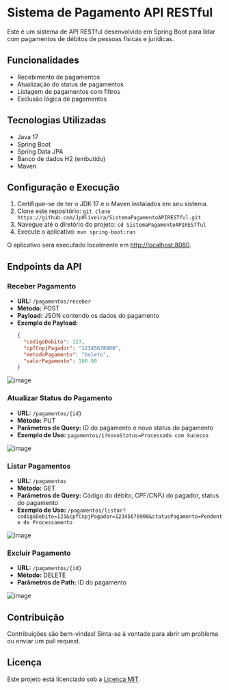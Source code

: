 # Sistema de Pagamento API RESTful

Este é um sistema de API RESTful desenvolvido em Spring Boot para lidar com pagamentos de débitos de pessoas físicas e jurídicas.

## Funcionalidades

- Recebimento de pagamentos
- Atualização do status de pagamentos
- Listagem de pagamentos com filtros
- Exclusão lógica de pagamentos

## Tecnologias Utilizadas

- Java 17
- Spring Boot
- Spring Data JPA
- Banco de dados H2 (embutido)
- Maven

## Configuração e Execução

1. Certifique-se de ter o JDK 17 e o Maven instalados em seu sistema.
2. Clone este repositório: `git clone https://github.com/Jp0liveira/SistemaPagamentoAPIRESTful.git`
3. Navegue até o diretório do projeto: `cd SistemaPagamentoAPIRESTful`
4. Execute o aplicativo: `mvn spring-boot:run`

O aplicativo será executado localmente em [http://localhost:8080](http://localhost:8080).

## Endpoints da API

### Receber Pagamento

- **URL:** `/pagamentos/receber`
- **Método:** POST
- **Payload:** JSON contendo os dados do pagamento
- **Exemplo de Payload:**
  ```json
  {
    "codigoDebito": 123,
    "cpfCnpjPagador": "12345678900",
    "metodoPagamento": "boleto",
    "valorPagamento": 100.00
  }
  
![image](https://github.com/Jp0liveira/SistemaPagamentoAPIRESTful/assets/106454449/7fa9458f-c8eb-45eb-b8c6-1cb2781dc58d)

### Atualizar Status do Pagamento
- **URL:**  `/pagamentos/{id}`
- **Método:** PUT
- **Parâmetros de Query:** ID do pagamento e novo status do pagamento
- **Exemplo de Uso:**
  `pagamentos/1?novoStatus=Processado com Sucesso`

![image](https://github.com/Jp0liveira/SistemaPagamentoAPIRESTful/assets/106454449/574f2bf5-a44a-4c2f-9fe5-d2f2ba69b920)

### Listar Pagamentos

- **URL:** `/pagamentos`
- **Método:** GET
- **Parâmetros de Query:** Código do débito, CPF/CNPJ do pagador, status do pagamento
- **Exemplo de Uso:**
  `/pagamentos/listar?codigoDebito=123&cpfCnpjPagador=12345678900&statusPagamento=Pendente de Processamento`

![image](https://github.com/Jp0liveira/SistemaPagamentoAPIRESTful/assets/106454449/256905a9-156a-43b0-b979-bb5c81d0018c)

### Excluir Pagamento

- **URL:** `/pagamentos/{id}`
- **Método:** DELETE
- **Parâmetros de Path:** ID do pagamento

![image](https://github.com/Jp0liveira/SistemaPagamentoAPIRESTful/assets/106454449/2969478c-a4ee-4878-b55a-8a2fc71b5fee)

## Contribuição

Contribuições são bem-vindas! Sinta-se à vontade para abrir um problema ou enviar um pull request.

## Licença

Este projeto está licenciado sob a [Licença MIT](https://opensource.org/licenses/MIT).
